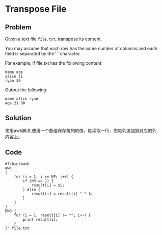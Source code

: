 # Transpose File

## Problem

Given a text file `file.txt`, transpose its content.

You may assume that each row has the same number of columns and each field is separated by the ' ' character.

For example, if file.txt has the following content:
```
name age
alice 21
ryan 30
```
Output the following:
```
name alice ryan
age 21 30
```

## Solution

使用awk解决,使用一个数组保存每列的值，每读取一行，把每列追加到对应的列内容上。

## Code

```
#!/bin/bash
awk '
{
	for (i = 1; i <= NF; i++) {
		if (NR == 1) {
			result[i] = $i;
		} else {
			result[i] = result[i] " " $i
		}
	}
}
END {
	for (i = 1; result[i] != ""; i++) {
		print result[i];
	}
}' file.txt
```

